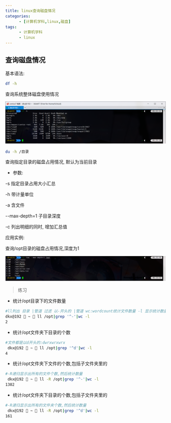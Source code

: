 ```yaml
---
title: linux查询磁盘情况
categories: 
      - [计算机学科,linux,磁盘]
tags:
      - 计算机学科
      - linux
---
```


## 查询磁盘情况

基本语法:

```bash
df -h
```

查询系统整体磁盘使用情况

![image_2023-01-05-19-25-29](https://raw.githubusercontent.com/PigPigLetsGo/imeages/master/image_2023-01-05-19-25-29.png)

```bash
du -h /目录
```

查询指定目录的磁盘占用情况, 默认为当前目录

- 参数:

-s 指定目录占用大小汇总

-h 带计量单位

-a 含文件

--max-depth=1 子目录深度

-c 列出明细的同时, 增加汇总值

应用实例:

查询/opt目录的磁盘占用情况,深度为1

![image-20240208124032631](https://raw.githubusercontent.com/PigPigLetsGo/imeages/master/image-20240208124032631.png)

> 练习

- 统计/opt目录下的文件数量

```bash
#ll列出 目录 |管道 过滤 以-开头的 |管道 wc:wordcount统计文件数量 -l 显示统计数量
dkx@192  ~  ll /opt|grep '^-'|wc -l                                                                                        ✔  901  06:38:02
2
```

- 统计/opt文件夹下目录的个数

```bash
#文件都是以d开头的:dwrxwrxwrx
 dkx@192  ~  ll /opt|grep '^d'|wc -l                                                                                        ✔  902  06:38:22
4
```

- 统计/opt文件夹下文件的个数,包括子文件夹里的

```bash
#-R递归显示出所有的文件个数,然后统计数量
 dkx@192  ~  ll -R /opt|grep '^-'|wc -l                                                                                     ✔  904  06:48:48
1302
```

- 统计/opt文件夹下目录的个数,包括子文件夹里的

```bash
#-R递归显示出所有的文件夹个数,然后统计数量
 dkx@192  ~  ll -R /opt|grep '^d'|wc -l                                                                                     ✔  903  06:47:27
161
```

